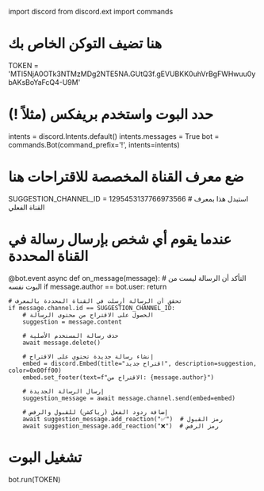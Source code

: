 import discord
from discord.ext import commands

# هنا تضيف التوكن الخاص بك
TOKEN = 'MTI5NjA0OTk3NTMzMDg2NTE5NA.GUtQ3f.gEVUBKK0uhVrBgFWHwuu0ybAKsBoYaFcQ4-U9M'

# حدد البوت واستخدم بريفكس (مثلاً !)
intents = discord.Intents.default()
intents.messages = True
bot = commands.Bot(command_prefix='!', intents=intents)

# ضع معرف القناة المخصصة للاقتراحات هنا
SUGGESTION_CHANNEL_ID = 1295453137766973566  # استبدل هذا بمعرف القناة الفعلي

# عندما يقوم أي شخص بإرسال رسالة في القناة المحددة
@bot.event
async def on_message(message):
    # التأكد أن الرسالة ليست من البوت نفسه
    if message.author == bot.user:
        return

    # تحقق أن الرسالة أرسلت في القناة المحددة بالمعرف
    if message.channel.id == SUGGESTION_CHANNEL_ID:
        # الحصول على الاقتراح من محتوى الرسالة
        suggestion = message.content

        # حذف رسالة المستخدم الأصلية
        await message.delete()

        # إنشاء رسالة جديدة تحتوي على الاقتراح
        embed = discord.Embed(title="اقتراح جديد", description=suggestion, color=0x00ff00)
        embed.set_footer(text=f"الاقتراح من: {message.author}")

        # إرسال الرسالة الجديدة
        suggestion_message = await message.channel.send(embed=embed)

        # إضافة ردود الفعل (رياكشن) للقبول والرفض
        await suggestion_message.add_reaction("✅")  # رمز القبول
        await suggestion_message.add_reaction("❌")  # رمز الرفض

# تشغيل البوت
bot.run(TOKEN)
